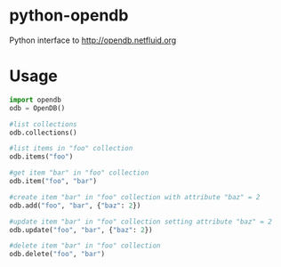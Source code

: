 python-opendb
=============

Python interface to http://opendb.netfluid.org

Usage
=============

```python
import opendb
odb = OpenDB()

#list collections
odb.collections()

#list items in "foo" collection
odb.items("foo")

#get item "bar" in "foo" collection
odb.item("foo", "bar")

#create item "bar" in "foo" collection with attribute "baz" = 2
odb.add("foo", "bar", {"baz": 2})

#update item "bar" in "foo" collection setting attribute "baz" = 2
odb.update("foo", "bar", {"baz": 2})

#delete item "bar" in "foo" collection
odb.delete("foo", "bar")
```
